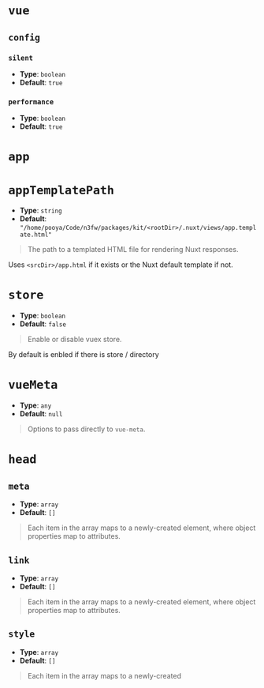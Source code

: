  

# `vue`

## `config`

### `silent`
- **Type**: `boolean`
- **Default**: `true`


### `performance`
- **Type**: `boolean`
- **Default**: `true`


# `app`

# `appTemplatePath`
- **Type**: `string`
- **Default**: `"/home/pooya/Code/n3fw/packages/kit/<rootDir>/.nuxt/views/app.template.html"`

> The path to a templated HTML file for rendering Nuxt responses.


Uses `<srcDir>/app.html` if it exists or the Nuxt default template if not.


# `store`
- **Type**: `boolean`
- **Default**: `false`

> Enable or disable vuex store.


By default is enbled if there is store / directory


# `vueMeta`
- **Type**: `any`
- **Default**: `null`

> Options to pass directly to `vue-meta`.


# `head`

## `meta`
- **Type**: `array`
- **Default**: `[]`

> Each item in the array maps to a newly-created <meta> element, where object properties map to attributes. 


## `link`
- **Type**: `array`
- **Default**: `[]`

> Each item in the array maps to a newly-created <link> element, where object properties map to attributes. 


## `style`
- **Type**: `array`
- **Default**: `[]`

> Each item in the array maps to a newly-created <style> element, where object properties map to attributes. 


## `script`
- **Type**: `array`
- **Default**: `[]`

> Each item in the array maps to a newly-created <script> element, where object properties map to attributes. 


# `fetch`

## `server`
- **Type**: `boolean`
- **Default**: `true`

> Whether to enable `fetch()` on the server. 


## `client`
- **Type**: `boolean`
- **Default**: `true`

> Whether to enable `fetch()` on the client. 


# `plugins`
- **Type**: `array`
- **Default**: `[]`

> An array of nuxt app plugins.


Each plugin can be a string (which can be an absolute or relative path to a file).
If it ends with `.client` or `.server` then it will be automatically loaded only
in the appropriate context.
It can also be an object with `src` and `mode` keys.


# `extendPlugins`
- **Type**: `any`
- **Default**: `null`

> You may want to extend plugins or change their order. For this, you can pass


a function using `extendPlugins`. It accepts an array of plugin objects and
should return an array of plugin objects.


# `css`
- **Type**: `array`
- **Default**: `[]`

> You can define the CSS files/modules/libraries you want to set globally


(included in every page).
Nuxt will automatically guess the file type by its extension and use the
appropriate pre-processor. You will still need to install the required
loader if you need to use them.


# `layouts`
- **Type**: `any`
- **Default**: `{}`

> An object where each key name maps to a path to a layout .vue file.


Normally there is no need to configure this directly.


# `ErrorPage`
- **Type**: `any`
- **Default**: `null`

> Set a custom error page layout.


Normally there is no need to configure this directly.


# `loading`

## `color`
- **Type**: `string`
- **Default**: `"black"`

> CSS color of the progress bar 


## `failedColor`
- **Type**: `string`
- **Default**: `"red"`

> CSS color of the progress bar when an error appended while rendering


the route (if data or fetch sent back an error for example).


## `height`
- **Type**: `string`
- **Default**: `"2px"`

> Height of the progress bar (used in the style property of the progress bar). 


## `throttle`
- **Type**: `number`
- **Default**: `200`

> In ms, wait for the specified time before displaying the progress bar.


Useful for preventing the bar from flashing.


## `duration`
- **Type**: `number`
- **Default**: `5000`

> In ms, the maximum duration of the progress bar, Nuxt assumes that the


route will be rendered before 5 seconds.


## `continuous`
- **Type**: `boolean`
- **Default**: `false`

> Keep animating progress bar when loading takes longer than duration. 


## `rtl`
- **Type**: `boolean`
- **Default**: `false`

> Set the direction of the progress bar from right to left. 


## `css`
- **Type**: `boolean`
- **Default**: `true`

> Set to false to remove default progress bar styles (and add your own). 


# `loadingIndicator`

# `pageTransition`

## `name`
- **Type**: `string`
- **Default**: `"page"`


## `mode`
- **Type**: `string`
- **Default**: `"out-in"`


## `appear`
- **Type**: `boolean`
- **Default**: `false`


## `appearClass`
- **Type**: `string`
- **Default**: `"appear"`


## `appearActiveClass`
- **Type**: `string`
- **Default**: `"appear-active"`


## `appearToClass`
- **Type**: `string`
- **Default**: `"appear-to"`


# `layoutTransition`

## `name`
- **Type**: `string`
- **Default**: `"layout"`


## `mode`
- **Type**: `string`
- **Default**: `"out-in"`


# `features`

## `store`
- **Type**: `boolean`
- **Default**: `true`

> Set to false to disable Nuxt vuex integration 


## `layouts`
- **Type**: `boolean`
- **Default**: `true`

> Set to false to disable layouts 


## `meta`
- **Type**: `boolean`
- **Default**: `true`

> Set to false to disable Nuxt integration with `vue-meta` and the `head` property 


## `middleware`
- **Type**: `boolean`
- **Default**: `true`

> Set to false to disable middleware 


## `transitions`
- **Type**: `boolean`
- **Default**: `true`

> Set to false to disable transitions 


## `deprecations`
- **Type**: `boolean`
- **Default**: `true`

> Set to false to disable support for deprecated features and aliases 


## `validate`
- **Type**: `boolean`
- **Default**: `true`

> Set to false to disable the Nuxt `validate()` hook 


## `asyncData`
- **Type**: `boolean`
- **Default**: `true`

> Set to false to disable the Nuxt `asyncData()` hook 


## `fetch`
- **Type**: `boolean`
- **Default**: `true`

> Set to false to disable the Nuxt `fetch()` hook 


## `clientOnline`
- **Type**: `boolean`
- **Default**: `true`

> Set to false to disable `$nuxt.isOnline` 


## `clientPrefetch`
- **Type**: `boolean`
- **Default**: `true`

> Set to false to disable prefetching behavior in `<NuxtLink>` 


## `componentAliases`
- **Type**: `boolean`
- **Default**: `true`

> Set to false to disable extra component aliases like `<NLink>` and `<NChild>` 


## `componentClientOnly`
- **Type**: `boolean`
- **Default**: `true`

> Set to false to disable the `<ClientOnly>` component (see [docs](https://github.com/egoist/vue-client-only)) 


# `rootDir`
- **Type**: `string`
- **Default**: `"/home/pooya/Code/n3fw/packages/kit/<rootDir>"`

> Define the workspace directory of your application.


This property can be overwritten (for example, running `nuxt ./my-app/`
will set the `rootDir` to the absolute path of `./my-app/` from the
current/working directory.
It is normally not needed to configure this option.


# `srcDir`
- **Type**: `string`
- **Default**: `"/home/pooya/Code/n3fw/packages/kit/<rootDir>"`

> Define the source directory of your Nuxt application.


If a relative path is specified it will be relative to the `rootDir`.


# `buildDir`
- **Type**: `string`
- **Default**: `"/home/pooya/Code/n3fw/packages/kit/<rootDir>/.nuxt"`

> Define the directory where your built Nuxt files will be placed.


Many tools assume that `.nuxt` is a hidden directory (because it starts
with a `.`). If that is a problem, you can use this option to prevent that.


# `dev`
- **Type**: `boolean`
- **Default**: `true`

> Whether Nuxt is running in development mode.


Normally you should not need to set this.


# `test`
- **Type**: `boolean`
- **Default**: `false`

> Whether your app is being unit tested


# `debug`
- **Type**: `boolean`
- **Default**: `true`

> Set to true to enable debug mode.


By default it's only enabled in development mode.


# `env`

# `createRequire`
- **Type**: `function`
- **Default**: `undefined`

> Set the method Nuxt uses to require modules, such as loading `nuxt.config`, server

```ts
() => any
```


middleware, and so on - defaulting to `jiti` (which has support for TypeScript and ESM syntax).


# `target`
- **Type**: `string`
- **Default**: `"server"`

> Whether your Nuxt app should be built to be served by the Nuxt server (`server`)


or as static HTML files suitable for a CDN or other static file server (`static`).
This is unrelated to `ssr`.


# `ssr`
- **Type**: `boolean`
- **Default**: `true`

> Whether to enable rendering of HTML - either dynamically (in server mode) or at generate time.


If set to `false` and combined with `static` target, generated pages will simply display
a loading screen with no content.


# `mode`
- **Type**: `string`
- **Default**: `"spa"`


# `modern`
- **Type**: `any`
- **Default**: `{}`

> Whether to produce a separate modern build targeting browsers that support ES modules.


Set to `'server'` to enable server mode, where the Nuxt server checks
browser version based on the user agent and serves the correct bundle.
Set to `'client'` to serve both the modern bundle with `<script type="module">`
and the legacy bundle with `<script nomodule>`. It will also provide a
`<link rel="modulepreload">` for the modern bundle. Every browser that understands
the module type will load the modern bundle while older browsers fall back to the
legacy (transpiled) bundle.
If you have set `modern: true` and are generating your app or have `ssr: false`,
modern will be set to `'client'`.
If you have set `modern: true` and are serving your app, modern will be set to `'server'`.


# `modules`
- **Type**: `array`
- **Default**: `[]`

> Modules are Nuxt extensions which can extend its core functionality and add endless integrations


Each module is either a string (which can refer to a package, or be a path to a file), a
tuple with the module as first string and the options as a second object, or an inline module function.
Nuxt tries to resolve each item in the modules array using node require path
(in `node_modules`) and then will be resolved from project `srcDir` if `~` alias is used.
Note**: Modules are executed sequentially so the order is important.


# `buildModules`
- **Type**: `array`
- **Default**: `[]`

> Modules that are only required during development and build time.


Modules are Nuxt extensions which can extend its core functionality and add endless integrations
Each module is either a string (which can refer to a package, or be a path to a file), a
tuple with the module as first string and the options as a second object, or an inline module function.
Nuxt tries to resolve each item in the modules array using node require path
(in `node_modules`) and then will be resolved from project `srcDir` if `~` alias is used.
Note**: Modules are executed sequentially so the order is important.


# `_modules`
- **Type**: `array`
- **Default**: `[]`

> Built-in ah-hoc modules


# `globalName`
- **Type**: `string`
- **Default**: `"nuxt"`

> Allows customizing the global ID used in the main HTML template as well as the main


Vue instance name and other options.


# `globals`

## `id`
- **Type**: `function`
- **Default**: `undefined`

```ts
() => any
```


## `nuxt`
- **Type**: `function`
- **Default**: `undefined`

```ts
() => any
```


## `context`
- **Type**: `function`
- **Default**: `undefined`

```ts
() => any
```


## `pluginPrefix`
- **Type**: `function`
- **Default**: `undefined`

```ts
() => any
```


## `readyCallback`
- **Type**: `function`
- **Default**: `undefined`

```ts
() => any
```


## `loadedCallback`
- **Type**: `function`
- **Default**: `undefined`

```ts
() => any
```


# `serverMiddleware`
- **Type**: `array`
- **Default**: `[]`

> Server middleware are connect/express/h3-shaped functions that handle server-side requests. They


run on the server and before the Vue renderer.
By adding entries to `serverMiddleware` you can register additional routes or modify `req`/`res`
objects without the need for an external server.
You can pass a string, which can be the name of a node dependency or a path to a file. You
can also pass an object with `path` and `handler` keys. (`handler` can be a path or a
function.)


# `modulesDir`
- **Type**: `array`
- **Default**: `["/home/pooya/Code/n3fw/packages/kit/<rootDir>/node_modules","/home/pooya/Code/n3fw/packages/kit/node_modules"]`

> Used to set the modules directories for path resolving (for example, webpack's


`resolveLoading`, `nodeExternals` and `postcss`).
The configuration path is relative to `options.rootDir` (default is current working directory).
Setting this field may be necessary if your project is organized as a yarn workspace-styled mono-repository.


# `dir`

## `assets`
- **Type**: `string`
- **Default**: `"assets"`

> The assets directory (aliased as `~assets` in your build) 


## `app`
- **Type**: `string`
- **Default**: `"app"`

> The directory containing app template files like `app.html` and `router.scrollBehavior.js` 


## `layouts`
- **Type**: `string`
- **Default**: `"layouts"`

> The layouts directory, each file of which will be auto-registered as a Nuxt layout. 


## `middleware`
- **Type**: `string`
- **Default**: `"middleware"`

> The middleware directory, each file of which will be auto-registered as a Nuxt middleware. 


## `pages`
- **Type**: `string`
- **Default**: `"pages"`

> The directory which will be processed to auto-generate your application page routes. 


## `static`
- **Type**: `string`
- **Default**: `"static"`

> Your static directory, which will be directly accessible via the Nuxt server and copied


across into your `dist` folder when your app is generated.


## `store`
- **Type**: `string`
- **Default**: `"store"`

> The folder which will be used to auto-generate your Vuex store structure. 


# `extensions`
- **Type**: `array`
- **Default**: `[".js",".mjs",".ts",".tsx",".vue"]`

> The extensions that should be resolved by the Nuxt resolver.


# `styleExtensions`
- **Type**: `array`
- **Default**: `[".css",".pcss",".postcss",".styl",".stylus",".scss",".sass",".less"]`

> The style extensions that should be resolved by the Nuxt resolver (for example, in `css` property).


# `alias`

# `ignoreOptions`
- **Type**: `any`
- **Default**: `{}`

> Pass options directly to `node-ignore` (which is used by Nuxt to ignore files).


# `ignorePrefix`
- **Type**: `string`
- **Default**: `"-"`

> Any file in `pages/`, `layouts/`, `middleware/` or `store/` will be ignored during


building if its filename starts with the prefix specified by `ignorePrefix`.


# `ignore`
- **Type**: `array`
- **Default**: `["**/*.test.*","**/*.spec.*","**/-*.*"]`

> More customizable than `ignorePrefix`: all files matching glob patterns specified


inside the `ignore` array will be ignored in building.


# `watch`
- **Type**: `array`
- **Default**: `[]`

> The watch property lets you watch custom files for restarting the server.


`chokidar` is used to set up the watchers. To learn more about its pattern
options, see chokidar documentation.


# `watchers`

## `rewatchOnRawEvents`
- **Type**: `any`
- **Default**: `{}`

> An array of event types, which, when received, will cause the watcher to restart. 


## `webpack`

### `aggregateTimeout`
- **Type**: `number`
- **Default**: `1000`


## `chokidar`

### `ignoreInitial`
- **Type**: `boolean`
- **Default**: `true`


# `editor`
- **Type**: `any`
- **Default**: `{}`

> Your preferred code editor to launch when debugging.


# `hooks`
- **Type**: `any`
- **Default**: `null`

> Hooks are listeners to Nuxt events that are typically used in modules, but are also available in `nuxt.config`.


Internally, hooks follow a naming pattern using colons (e.g., build:done).
For ease of configuration, you can also structure them as an hierarchical object in `nuxt.config` (as below).


# `privateRuntimeConfig`
- **Type**: `any`
- **Default**: `{}`

> Runtime config allows passing dynamic config and environment variables to the Nuxt app context.


It is added to the Nuxt payload so there is no need to rebuild to update your configuration in
development or if your application is served by the Nuxt server. (For static sites you will still
need to regenerate your site to see changes.)
The value of this object is accessible from server only using `$config`.
It will override `publicRuntimeConfig` on the server-side.
It should hold _private_ environment variables (that should not be exposed on the frontend).
This could include a reference to your API secret tokens.


# `publicRuntimeConfig`

## `app`

# `_majorVersion`
- **Type**: `number`
- **Default**: `2`


# `_legacyGenerate`
- **Type**: `boolean`
- **Default**: `false`


# `_start`
- **Type**: `boolean`
- **Default**: `false`


# `_build`
- **Type**: `boolean`
- **Default**: `false`


# `_generate`
- **Type**: `boolean`
- **Default**: `false`


# `_cli`
- **Type**: `boolean`
- **Default**: `false`


# `_requiredModules`
- **Type**: `any`
- **Default**: `{}`


# `_nuxtConfigFile`
- **Type**: `any`
- **Default**: `{}`


# `_nuxtConfigFiles`
- **Type**: `array`
- **Default**: `[]`


# `appDir`
- **Type**: `string`
- **Default**: `""`


# `build`

## `quiet`
- **Type**: `boolean`
- **Default**: `false`

> Suppresses most of the build output log.


It is enabled by default when a CI or test environment is detected.


## `analyze`
- **Type**: `boolean`
- **Default**: `false`

> Nuxt uses `webpack-bundle-analyzer` to visualize your bundles and how to optimize them.


This option is normally enabled by the CLI argument `--analyze`.
Set to `true` to enable bundle analysis, or pass [an object with options](https://github.com/webpack-contrib/webpack-bundle-analyzer#options-for-plugin).


## `profile`
- **Type**: `boolean`
- **Default**: `false`

> Enable the profiler in webpackbar.


It is normally enabled by CLI argument `--profile`.


## `extractCSS`
- **Type**: `boolean`
- **Default**: `false`

> Enables Common CSS Extraction using


[Vue Server Renderer guidelines](https://ssr.vuejs.org/guide/css.html).
Using [extract-css-chunks-webpack-plugin](https://github.com/faceyspacey/extract-css-chunks-webpack-plugin/) under the hood, your CSS will be extracted
into separate files, usually one per component. This allows caching your CSS and
JavaScript separately and is worth trying if you have a lot of global or shared CSS.


## `cssSourceMap`
- **Type**: `boolean`
- **Default**: `true`

> Enables CSS source map support (defaults to true in development)


## `ssr`
- **Type**: `any`
- **Default**: `{}`

> Creates special webpack bundle for SSR renderer. It is normally not necessary to change this value.


## `parallel`
- **Type**: `boolean`
- **Default**: `false`

> Enable [thread-loader](https://github.com/webpack-contrib/thread-loader#thread-loader) when building app with webpack.


## `cache`
- **Type**: `boolean`
- **Default**: `false`

> Enable caching for [`terser-webpack-plugin`](https://github.com/webpack-contrib/terser-webpack-plugin#options)


and [`cache-loader`](https://github.com/webpack-contrib/cache-loader#cache-loader)


## `standalone`
- **Type**: `boolean`
- **Default**: `false`

> Inline server bundle dependencies


This mode bundles `node_modules` that are normally preserved as externals in the server build.


## `publicPath`
- **Type**: `string`
- **Default**: `"/_nuxt/"`

> If you are uploading your dist files to a CDN, you can set the publicPath to your CDN.


## `serverURLPolyfill`
- **Type**: `string`
- **Default**: `"url"`

> The polyfill library to load to provide URL and URLSearchParams.


Defaults to `'url'` ([see package](https://www.npmjs.com/package/url)).


## `filenames`

### `app`
- **Type**: `function`
- **Default**: `undefined`

```ts
() => any
```


### `chunk`
- **Type**: `function`
- **Default**: `undefined`

```ts
() => any
```


### `css`
- **Type**: `function`
- **Default**: `undefined`

```ts
() => any
```


### `img`
- **Type**: `function`
- **Default**: `undefined`

```ts
() => any
```


### `font`
- **Type**: `function`
- **Default**: `undefined`

```ts
() => any
```


### `video`
- **Type**: `function`
- **Default**: `undefined`

```ts
() => any
```


## `loaders`

### `file`

#### `esModule`
- **Type**: `boolean`
- **Default**: `false`


### `fontUrl`

#### `esModule`
- **Type**: `boolean`
- **Default**: `false`


#### `limit`
- **Type**: `number`
- **Default**: `1000`


### `imgUrl`

#### `esModule`
- **Type**: `boolean`
- **Default**: `false`


#### `limit`
- **Type**: `number`
- **Default**: `1000`


### `pugPlain`
- **Type**: `any`
- **Default**: `{}`


### `vue`

#### `productionMode`
- **Type**: `boolean`
- **Default**: `true`


#### `transformAssetUrls`

##### `video`
- **Type**: `string`
- **Default**: `"src"`


##### `source`
- **Type**: `string`
- **Default**: `"src"`


##### `object`
- **Type**: `string`
- **Default**: `"src"`


##### `embed`
- **Type**: `string`
- **Default**: `"src"`


### `css`

#### `importLoaders`
- **Type**: `number`
- **Default**: `0`


#### `esModule`
- **Type**: `boolean`
- **Default**: `false`


### `cssModules`

#### `importLoaders`
- **Type**: `number`
- **Default**: `0`


#### `esModule`
- **Type**: `boolean`
- **Default**: `false`


#### `modules`

##### `localIdentName`
- **Type**: `string`
- **Default**: `"[local]_[hash:base64:5]"`


### `less`
- **Type**: `any`
- **Default**: `{"sourceMap":true}`


### `sass`

#### `sassOptions`

##### `indentedSyntax`
- **Type**: `boolean`
- **Default**: `true`


### `scss`
- **Type**: `any`
- **Default**: `{"sourceMap":true}`


### `stylus`
- **Type**: `any`
- **Default**: `{"sourceMap":true}`


### `vueStyle`
- **Type**: `any`
- **Default**: `{"sourceMap":true}`


## `styleResources`
- **Type**: `any`
- **Default**: `{}`


## `plugins`
- **Type**: `array`
- **Default**: `[]`

> Add webpack plugins.


## `terser`
- **Type**: `any`
- **Default**: `{}`

> Terser plugin options.


Set to false to disable this plugin, or pass an object of options.


## `hardSource`
- **Type**: `boolean`
- **Default**: `false`

> Enables the [HardSourceWebpackPlugin](https://github.com/mzgoddard/hard-source-webpack-plugin) for improved caching.


## `aggressiveCodeRemoval`
- **Type**: `boolean`
- **Default**: `false`

> Hard-replaces `typeof process`, `typeof window` and `typeof document` to tree-shake bundle.


## `optimizeCSS`
- **Type**: `boolean`
- **Default**: `false`

> OptimizeCSSAssets plugin options.


Defaults to true when `extractCSS` is enabled.


## `optimization`

### `runtimeChunk`
- **Type**: `string`
- **Default**: `"single"`


### `minimize`
- **Type**: `boolean`
- **Default**: `true`

> Set minimize to false to disable all minimizers. (It is disabled in development by default) 


### `minimizer`
- **Type**: `any`
- **Default**: `{}`

> You can set minimizer to a customized array of plugins. 


### `splitChunks`

#### `chunks`
- **Type**: `string`
- **Default**: `"all"`


#### `automaticNameDelimiter`
- **Type**: `string`
- **Default**: `"/"`


#### `cacheGroups`
- **Type**: `any`
- **Default**: `{}`


## `splitChunks`

### `layouts`
- **Type**: `boolean`
- **Default**: `false`


### `pages`
- **Type**: `boolean`
- **Default**: `true`


### `commons`
- **Type**: `boolean`
- **Default**: `true`


## `corejs`
- **Type**: `string`
- **Default**: `"auto"`

> Nuxt will automatically detect the current version of `core-js` in your project (`'auto'`),


or you can specify which version you want to use (`2` or `3`).


## `babel`

### `configFile`
- **Type**: `boolean`
- **Default**: `false`


### `babelrc`
- **Type**: `boolean`
- **Default**: `false`


### `plugins`
- **Type**: `array`
- **Default**: `[]`

> An array of Babel plugins to load, or a function that takes webpack context and returns


an array of Babel plugins.
For more information see [Babel plugins options](https://babeljs.io/docs/en/options#plugins)
and [babel-loader options](https://github.com/babel/babel-loader#options).


### `presets`
- **Type**: `any`
- **Default**: `{}`

> The Babel presets to be applied.


Note**: The presets configured here will be applied to both the client and the server
build. The target will be set by Nuxt accordingly (client/server). If you want to configure
the preset differently for the client or the server build, please use presets as a function.
Warning**: It is highly recommended to use the default preset instead customizing.


### `cacheDirectory`
- **Type**: `boolean`
- **Default**: `true`


## `transpile`
- **Type**: `array`
- **Default**: `[]`

> If you want to transpile specific dependencies with Babel, you can add them here.


Each item in transpile can be a package name, a function, a string or regex object matching the
dependency's file name.
Tou can also use a function to conditionally transpile, the function will receive a object ({ isDev, isServer, isClient, isModern, isLegacy }).


## `postcss`

### `preset`

#### `stage`
- **Type**: `number`
- **Default**: `2`


## `html`

### `minify`

#### `collapseBooleanAttributes`
- **Type**: `boolean`
- **Default**: `true`


#### `decodeEntities`
- **Type**: `boolean`
- **Default**: `true`


#### `minifyCSS`
- **Type**: `boolean`
- **Default**: `true`


#### `minifyJS`
- **Type**: `boolean`
- **Default**: `true`


#### `processConditionalComments`
- **Type**: `boolean`
- **Default**: `true`


#### `removeEmptyAttributes`
- **Type**: `boolean`
- **Default**: `true`


#### `removeRedundantAttributes`
- **Type**: `boolean`
- **Default**: `true`


#### `trimCustomFragments`
- **Type**: `boolean`
- **Default**: `true`


#### `useShortDoctype`
- **Type**: `boolean`
- **Default**: `true`


## `template`
- **Type**: `any`
- **Default**: `{}`

> Allows setting a different app template (other than `@nuxt/vue-app`) 


## `templates`
- **Type**: `array`
- **Default**: `[]`

> You can provide your own templates which will be rendered based


on Nuxt configuration. This feature is specially useful for using with modules.
Templates are rendered using [`lodash.template`](https://lodash.com/docs/4.17.15#template).


## `watch`
- **Type**: `array`
- **Default**: `[]`

> You can provide your custom files to watch and regenerate after changes.


This feature is specially useful for using with modules.


## `devMiddleware`

### `stats`
- **Type**: `string`
- **Default**: `"none"`


## `hotMiddleware`
- **Type**: `any`
- **Default**: `{}`

> See [webpack-hot-middleware](https://github.com/webpack-contrib/webpack-hot-middleware) for available options. 


## `vendor`

### `$meta`

#### `deprecated`
- **Type**: `string`
- **Default**: `"vendor has been deprecated since nuxt 2"`


## `stats`

### `excludeAssets`
- **Type**: `array`
- **Default**: `[{},{},{}]`


## `friendlyErrors`
- **Type**: `boolean`
- **Default**: `true`

> Set to `false` to disable the overlay provided by [FriendlyErrorsWebpackPlugin](https://github.com/nuxt/friendly-errors-webpack-plugin) 


## `additionalExtensions`
- **Type**: `array`
- **Default**: `[]`

> Additional extensions (beyond `['vue', 'js']` to support in `pages/`, `layouts/`, `middleware/`, etc.) 


## `warningIgnoreFilters`
- **Type**: `array`
- **Default**: `[]`

> Filters to hide build warnings. 


## `followSymlinks`
- **Type**: `boolean`
- **Default**: `false`

> Set to true to scan files within symlinks in the build (such as within `pages/`). 


# `messages`

## `loading`
- **Type**: `string`
- **Default**: `"Loading..."`

> The text that displays on the Nuxt loading indicator when `ssr: false`. 


## `error_404`
- **Type**: `string`
- **Default**: `"This page could not be found"`

> The 404 text on the default Nuxt error page. 


## `server_error`
- **Type**: `string`
- **Default**: `"Server error"`

> The text to display on the default Nuxt error page when there has been a server error. 


## `nuxtjs`
- **Type**: `string`
- **Default**: `"Nuxt"`

> The text (linked to nuxtjs.org) that appears on the built-in Nuxt error page. 


## `back_to_home`
- **Type**: `string`
- **Default**: `"Back to the home page"`

> The text (linked to the home page) that appears on the built-in Nuxt error page. 


## `server_error_details`
- **Type**: `string`
- **Default**: `"An error occurred in the application and your page could not be served. If you are the application owner, check your logs for details."`

> The message that will display on a white screen if the built-in Nuxt error page can't be rendered. 


## `client_error`
- **Type**: `string`
- **Default**: `"Error"`

> The default error title (if there isn't a specific error message) on the built-in Nuxt error page. 


## `client_error_details`
- **Type**: `string`
- **Default**: `"An error occurred while rendering the page. Check developer tools console for details."`

> The error message (in debug mode) on the built-in Nuxt error page. 


# `render`

## `bundleRenderer`

### `shouldPrefetch`
- **Type**: `function`
- **Default**: `undefined`

```ts
() => any
```


### `shouldPreload`
- **Type**: `function`
- **Default**: `undefined`

```ts
() => any
```


### `runInNewContext`
- **Type**: `boolean`
- **Default**: `true`

> enabled by default for development 


## `crossorigin`
- **Type**: `any`
- **Default**: `{}`

> Configure the crossorigin attribute on `<link rel="stylesheet">` and `<script>`


tags in generated HTML. [More information](https://developer.mozilla.org/en-US/docs/Web/HTML/Attributes/crossorigin).


## `resourceHints`
- **Type**: `boolean`
- **Default**: `true`

> Adds prefetch and preload links for faster initial page load time.


You probably don't want to disable this option unless you have many pages and routes.


## `ssr`
- **Type**: `any`
- **Default**: `{}`

> Whether to enable rendering of HTML - either dynamically (in server mode) or at generate time.


This option is automatically set based on global ssr value if not provided.
This can be useful to dynamically enable/disable SSR on runtime after image builds
(with docker for example).


## `ssrLog`
- **Type**: `boolean`
- **Default**: `false`

> Forward server-side logs to the browser for better debugging (only available in development)


Set to `collapsed` to collapse the logs, or false to disable.


## `http2`

### `push`
- **Type**: `boolean`
- **Default**: `false`

> Set to true to enable HTTP2 push headers 


### `shouldPush`
- **Type**: `any`
- **Default**: `null`


### `pushAssets`
- **Type**: `any`
- **Default**: `null`

> You can control what links to push using this function. It receives `req`,


`res`, `publicPath` and a `preloadFiles` array.
You can add your own assets to the array as well. Using `req` and `res`
you can decide what links to push based on the request headers, for example
using the cookie with application version.
Assets will be joined together with `,` and passed as a single `Link` header.


## `static`

### `prefix`
- **Type**: `boolean`
- **Default**: `true`

> Whether to add the router base to your static assets.


Note**: some URL rewrites might not respect the prefix.


## `compressor`

### `threshold`
- **Type**: `number`
- **Default**: `0`


## `etag`

### `hash`
- **Type**: `boolean`
- **Default**: `false`


### `weak`
- **Type**: `boolean`
- **Default**: `false`


## `csp`
- **Type**: `boolean`
- **Default**: `false`

> Use this to configure Content-Security-Policy to load external resources. [Read more](https://developer.mozilla.org/en-US/docs/Web/HTTP/CSP).


Set to `true` to enable, or you can pass options to fine-tune your CSP options.
Prerequisites**:
These CSP settings are only effective when using Nuxt with `mode: 'server'`
to serve your SSR application.
Updating settings**:
These settings are read by the Nuxt server directly from `nuxt.config.js`.
This means changes to these settings take effect when the server is restarted.
There is no need to rebuild the application to update CSP settings.


## `dist`

### `index`
- **Type**: `boolean`
- **Default**: `false`


### `maxAge`
- **Type**: `string`
- **Default**: `"1y"`


## `fallback`

### `dist`
- **Type**: `any`
- **Default**: `{}`

> For routes matching the publicPath (`/_nuxt/*`)


Disable by setting to false.


### `static`

#### `skipUnknown`
- **Type**: `boolean`
- **Default**: `true`


#### `handlers`

##### `.htm`
- **Type**: `boolean`
- **Default**: `false`


##### `.html`
- **Type**: `boolean`
- **Default**: `false`


# `router`

## `mode`
- **Type**: `string`
- **Default**: `"history"`

> Configure the router mode.


For server-side rendering it is not recommended to change it.


## `base`
- **Type**: `string`
- **Default**: `"/"`

> The base URL of the app. For example, if the entire single page application is


served under /app/, then base should use the value '/app/'.
This can be useful if you need to serve Nuxt as a different context root, from
within a bigger web site.


## `_routerBaseSpecified`
- **Type**: `boolean`
- **Default**: `true`


## `routes`
- **Type**: `array`
- **Default**: `[]`


## `routeNameSplitter`
- **Type**: `string`
- **Default**: `"-"`

> This allows changing the separator between route names that Nuxt uses.


Imagine we have the page file `pages/posts/_id.vue`. Nuxt will generate the
route name programmatically, in this case `posts-id`. If you change the routeNameSplitter
config to `/` the name will change to `posts/id`.


## `middleware`
- **Type**: `array`
- **Default**: `[]`

> Set the default(s) middleware for every page of the application.


## `linkActiveClass`
- **Type**: `string`
- **Default**: `"nuxt-link-active"`

> Globally configure `<nuxt-link>` default active class.


## `linkExactActiveClass`
- **Type**: `string`
- **Default**: `"nuxt-link-exact-active"`

> Globally configure `<nuxt-link>` default exact active class.


## `linkPrefetchedClass`
- **Type**: `boolean`
- **Default**: `false`

> Globally configure `<nuxt-link>` default prefetch class (feature disabled by default)


## `extendRoutes`
- **Type**: `any`
- **Default**: `null`

> You can pass a function to extend the routes created by Nuxt.


## `scrollBehavior`
- **Type**: `any`
- **Default**: `{}`

> The `scrollBehavior` option lets you define a custom behavior for the scroll


position between the routes. This method is called every time a page is
rendered. To learn more about it.


## `parseQuery`
- **Type**: `boolean`
- **Default**: `false`

> Provide custom query string parse function. Overrides the default.


## `stringifyQuery`
- **Type**: `boolean`
- **Default**: `false`

> Provide custom query string stringify function. Overrides the default.


## `fallback`
- **Type**: `boolean`
- **Default**: `false`

> Controls whether the router should fall back to hash mode when the browser


does not support history.pushState but mode is set to history.
Setting this to false essentially makes every router-link navigation a full
page refresh in IE9. This is useful when the app is server-rendered and needs
to work in IE9, because a hash mode URL does not work with SSR.


## `prefetchLinks`
- **Type**: `boolean`
- **Default**: `true`

> Configure `<nuxt-link>` to prefetch the code-splitted page when detected within


the viewport. Requires [IntersectionObserver](https://developer.mozilla.org/en-US/docs/Web/API/Intersection_Observer_API) to be supported (see [Caniuse](https://caniuse.com/intersectionobserver)).


## `prefetchPayloads`
- **Type**: `boolean`
- **Default**: `true`

> When using nuxt generate with target: 'static', Nuxt will generate a


payload.js for each page.
With this option enabled, Nuxt will automatically prefetch the payload of the
linked page when the <nuxt-link> is visible in the viewport, making instant navigation.


## `trailingSlash`
- **Type**: `any`
- **Default**: `{}`

> If this option is set to true, trailing slashes will be appended to every


route. If set to false, they'll be removed.
Attention**: This option should not be set without preparation and has to
be tested thoroughly. When setting `trailingSlash` to something else than
undefined, the opposite route will stop working. Thus 301 redirects should
be in place and your internal linking has to be adapted correctly. If you set
`trailingSlash` to true, then only example.com/abc/ will work but not
example.com/abc. On false, it's vice-versa


# `server`

## `https`
- **Type**: `boolean`
- **Default**: `false`

> Whether to enable HTTPS.


## `port`
- **Type**: `number`
- **Default**: `3000`


## `host`
- **Type**: `string`
- **Default**: `"localhost"`


## `socket`
- **Type**: `undefined`
- **Default**: `undefined`


## `timing`
- **Type**: `function`
- **Default**: `undefined`

> Enabling timing adds a middleware to measure the time elapsed during

```ts
() => any
```


server-side rendering and adds it to the headers as 'Server-Timing'.
Apart from true/false, this can be an object for providing options.
Currently, only `total` is supported (which directly tracks the whole
time spent on server-side rendering.


# `cli`

## `badgeMessages`
- **Type**: `array`
- **Default**: `[]`

> Add a message to the CLI banner by adding a string to this array.


## `bannerColor`
- **Type**: `string`
- **Default**: `"green"`

> Change the color of the 'Nuxt.js' title in the CLI banner.


# `generate`

## `dir`
- **Type**: `string`
- **Default**: `"/home/pooya/Code/n3fw/packages/kit/<rootDir>/dist"`

> Directory name that holds all the assets and generated pages for a `static` build.


## `routes`
- **Type**: `array`
- **Default**: `[]`

> The routes to generate.


If you are using the crawler, this will be only the starting point for route generation.
This is often necessary when using dynamic routes.
It can be an array or a function.


## `exclude`
- **Type**: `array`
- **Default**: `[]`

> An array of string or regular expressions that will prevent generation


of routes matching them. The routes will still be accessible when `fallback` is set.


## `concurrency`
- **Type**: `number`
- **Default**: `500`

> The number of routes that are generated concurrently in the same thread. 


## `interval`
- **Type**: `number`
- **Default**: `0`

> Interval in milliseconds between two render cycles to avoid flooding a potential


API with calls.


## `subFolders`
- **Type**: `boolean`
- **Default**: `true`

> Set to `false` to disable creating a directory + `index.html` for each route.


## `fallback`
- **Type**: `string`
- **Default**: `"200.html"`

> The path to the fallback HTML file.


Set this as the error page in your static server configuration, so that unknown
routes can be rendered (on the client-side) by Nuxt.
If unset or set to a falsy value, the name of the fallback HTML file will be `200.html`.
If set to true, the filename will be `404.html`.
If you provide a string as a value, it will be used instead.
Note**: Multiple services (e.g. Netlify) detect a `404.html` automatically. If
you configure your web server on your own, please consult its documentation
to find out how to set up an error page (and set it to the 404.html file)


## `crawler`
- **Type**: `boolean`
- **Default**: `true`

> Set to `false` to disable generating pages discovered through crawling relative


links in generated pages.


## `manifest`
- **Type**: `boolean`
- **Default**: `true`

> Set to `false` to disable generating a `manifest.js` with a list of all generated pages. 


## `nojekyll`
- **Type**: `boolean`
- **Default**: `true`

> Set to `false` to disable generating a `.nojekyll` file (which aids compatibility with GitHub Pages). 


## `cache`

### `ignore`
- **Type**: `array`
- **Default**: `[]`

> An array of files or directories to ignore. (It can also be a function that returns an array.) 


### `globbyOptions`

#### `gitignore`
- **Type**: `boolean`
- **Default**: `true`


## `staticAssets`

### `dir`
- **Type**: `string`
- **Default**: `"static"`

> The directory underneath `/_nuxt/`, where static assets (payload, state and manifest files) will live. 


### `base`
- **Type**: `string`
- **Default**: `"/home/pooya/Code/n3fw/packages/kit/<rootDir>/dist"`

> The full path to the directory underneath `/_nuxt/` where static assets


(payload, state and manifest files) will live.


### `versionBase`
- **Type**: `string`
- **Default**: `""`

> The full path to the versioned directory where static assets for the current buidl are located. 


### `version`
- **Type**: `string`
- **Default**: `"1624525627"`

> A unique string to uniquely identify payload versions (defaults to the current timestamp).  
